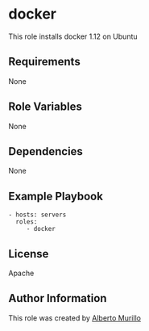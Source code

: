 docker
=========

This role installs docker 1.12 on Ubuntu

Requirements
------------

None

Role Variables
--------------

None

Dependencies
------------

None

Example Playbook
----------------

    - hosts: servers
      roles:
         - docker

License
-------

Apache

Author Information
------------------

This role was created by [Alberto Murillo](alberto.murillo.silva@intel.com)
